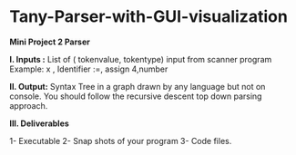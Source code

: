 # Tany-Parser-with-GUI-visualization

**Mini Project 2 Parser**

**I. Inputs :** List of ( tokenvalue, tokentype) input from scanner program Example: x , Identifier :=, assign 4,number

**II. Output:** Syntax Tree in a graph drawn by any language but not on console. You should follow the recursive descent top down parsing approach.

**III. Deliverables**

1- Executable 2- Snap shots of your program 3- Code files.
